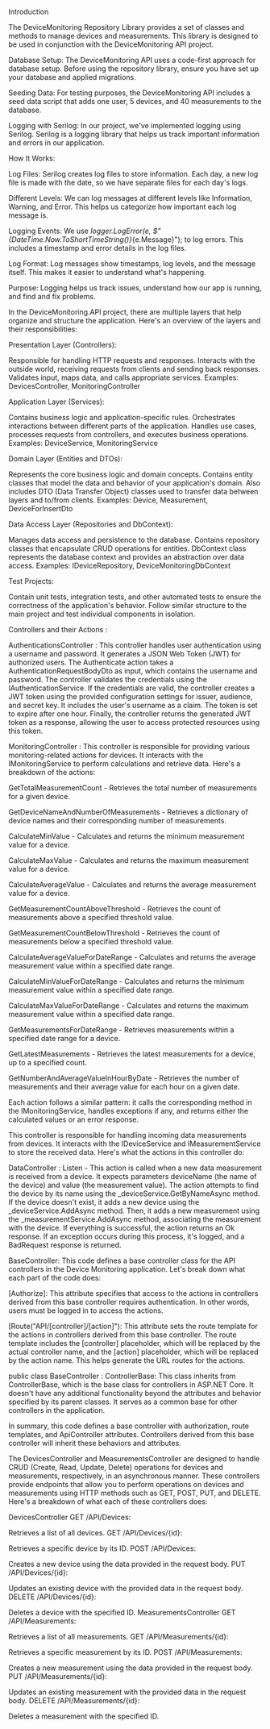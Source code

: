 Introduction

The DeviceMonitoring Repository Library provides a set of classes and methods to manage devices and measurements. This library is designed to be used in conjunction with the DeviceMonitoring API project.

Database Setup: The DeviceMonitoring API uses a code-first approach for database setup. Before using the repository library, ensure you have set up your database and applied migrations.

Seeding Data: For testing purposes, the DeviceMonitoring API includes a seed data script that adds one user, 5 devices, and 40 measurements to the database.

Logging with Serilog:
In our project, we've implemented logging using Serilog. Serilog is a logging library that helps us track important information and errors in our application.

How It Works:

Log Files: Serilog creates log files to store information. Each day, a new log file is made with the date, so we have separate files for each day's logs.

Different Levels: We can log messages at different levels like Information, Warning, and Error. This helps us categorize how important each log message is.

Logging Events: We use _logger.LogError(e, $"{DateTime.Now.ToShortTimeString()}_{e.Message}"); to log errors. This includes a timestamp and error details in the log files.

Log Format: Log messages show timestamps, log levels, and the message itself. This makes it easier to understand what's happening.

Purpose: Logging helps us track issues, understand how our app is running, and find and fix problems.

In the DeviceMonitoring.API project, there are multiple layers that help organize and structure the application. Here's an overview of the layers and their responsibilities:

Presentation Layer (Controllers):

Responsible for handling HTTP requests and responses.
Interacts with the outside world, receiving requests from clients and sending back responses.
Validates input, maps data, and calls appropriate services.
Examples: DevicesController, MonitoringController

Application Layer (Services):

Contains business logic and application-specific rules.
Orchestrates interactions between different parts of the application.
Handles use cases, processes requests from controllers, and executes business operations.
Examples: DeviceService, MonitoringService

Domain Layer (Entities and DTOs):

Represents the core business logic and domain concepts.
Contains entity classes that model the data and behavior of your application's domain.
Also includes DTO (Data Transfer Object) classes used to transfer data between layers and to/from clients.
Examples: Device, Measurement, DeviceForInsertDto

Data Access Layer (Repositories and DbContext):

Manages data access and persistence to the database.
Contains repository classes that encapsulate CRUD operations for entities.
DbContext class represents the database context and provides an abstraction over data access.
Examples: IDeviceRepository, DeviceMonitoringDbContext

Test Projects:

Contain unit tests, integration tests, and other automated tests to ensure the correctness of the application's behavior.
Follow similar structure to the main project and test individual components in isolation.


Controllers and their Actions :

AuthenticationsController :
This controller handles user authentication using a username and password. It generates a JSON Web Token (JWT) for authorized users. The Authenticate action takes a AuthenticationRequestBodyDto as input, which contains the username and password. The controller validates the credentials using the IAuthenticationService.
If the credentials are valid, the controller creates a JWT token using the provided configuration settings for issuer, audience, and secret key. It includes the user's username as a claim. The token is set to expire after one hour. Finally, the controller returns the generated JWT token as a response, allowing the user to access protected resources using this token.

MonitoringController :
This controller is responsible for providing various monitoring-related actions for devices. It interacts with the IMonitoringService to perform calculations and retrieve data. Here's a breakdown of the actions:

GetTotalMeasurementCount - Retrieves the total number of measurements for a given device.

GetDeviceNameAndNumberOfMeasurements - Retrieves a dictionary of device names and their corresponding number of measurements.

CalculateMinValue - Calculates and returns the minimum measurement value for a device.

CalculateMaxValue - Calculates and returns the maximum measurement value for a device.

CalculateAverageValue - Calculates and returns the average measurement value for a device.

GetMeasurementCountAboveThreshold - Retrieves the count of measurements above a specified threshold value.

GetMeasurementCountBelowThreshold - Retrieves the count of measurements below a specified threshold value.

CalculateAverageValueForDateRange - Calculates and returns the average measurement value within a specified date range.

CalculateMinValueForDateRange - Calculates and returns the minimum measurement value within a specified date range.

CalculateMaxValueForDateRange - Calculates and returns the maximum measurement value within a specified date range.

GetMeasurementsForDateRange - Retrieves measurements within a specified date range for a device.

GetLatestMeasurements - Retrieves the latest measurements for a device, up to a specified count.

GetNumberAndAverageValueInHourByDate - Retrieves the number of measurements and their average value for each hour on a given date.

Each action follows a similar pattern: it calls the corresponding method in the IMonitoringService, handles exceptions if any, and returns either the calculated values or an error response.

This controller is responsible for handling incoming data measurements from devices. It interacts with the IDeviceService and IMeasurementService to store the received data. Here's what the actions in this controller do:

DataController :
Listen - This action is called when a new data measurement is received from a device. It expects parameters deviceName (the name of the device) and value (the measurement value). The action attempts to find the device by its name using the _deviceService.GetByNameAsync method. If the device doesn't exist, it adds a new device using the _deviceService.AddAsync method. Then, it adds a new measurement using the _measurementService.AddAsync method, associating the measurement with the device. If everything is successful, the action returns an Ok response. If an exception occurs during this process, it's logged, and a BadRequest response is returned.

BaseController:
This code defines a base controller class for the API controllers in the Device Monitoring application. Let's break down what each part of the code does:

[Authorize]: This attribute specifies that access to the actions in controllers derived from this base controller requires authentication. In other words, users must be logged in to access the actions.

[Route("API/[controller]/[action]"): This attribute sets the route template for the actions in controllers derived from this base controller. The route template includes the [controller] placeholder, which will be replaced by the actual controller name, and the [action] placeholder, which will be replaced by the action name. This helps generate the URL routes for the actions.

public class BaseController : ControllerBase: This class inherits from ControllerBase, which is the base class for controllers in ASP.NET Core. It doesn't have any additional functionality beyond the attributes and behavior specified by its parent classes. It serves as a common base for other controllers in the application.

In summary, this code defines a base controller with authorization, route templates, and ApiController attributes. Controllers derived from this base controller will inherit these behaviors and attributes.

The DevicesController and MeasurementsController are designed to handle CRUD (Create, Read, Update, Delete) operations for devices and measurements, respectively, in an asynchronous manner. These controllers provide endpoints that allow you to perform operations on devices and measurements using HTTP methods such as GET, POST, PUT, and DELETE. Here's a breakdown of what each of these controllers does:

DevicesController
GET /API/Devices:

Retrieves a list of all devices.
GET /API/Devices/{id}:

Retrieves a specific device by its ID.
POST /API/Devices:

Creates a new device using the data provided in the request body.
PUT /API/Devices/{id}:

Updates an existing device with the provided data in the request body.
DELETE /API/Devices/{id}:

Deletes a device with the specified ID.
MeasurementsController
GET /API/Measurements:

Retrieves a list of all measurements.
GET /API/Measurements/{id}:

Retrieves a specific measurement by its ID.
POST /API/Measurements:

Creates a new measurement using the data provided in the request body.
PUT /API/Measurements/{id}:

Updates an existing measurement with the provided data in the request body.
DELETE /API/Measurements/{id}:

Deletes a measurement with the specified ID.
